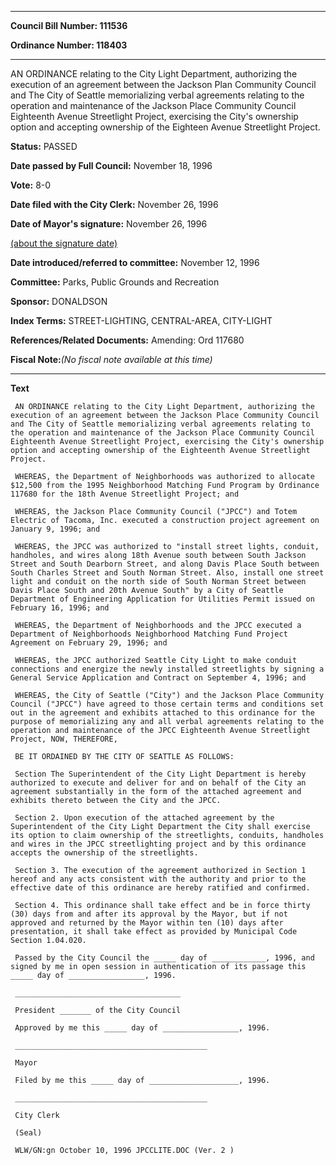 

********

**Council Bill Number: 111536**
   
**Ordinance Number: 118403**
********

 AN ORDINANCE relating to the City Light Department, authorizing the execution of an agreement between the Jackson Plan Community Council and The City of Seattle memorializing verbal agreements relating to the operation and maintenance of the Jackson Place Community Council Eighteenth Avenue Streetlight Project, exercising the City's ownership option and accepting ownership of the Eighteen Avenue Streetlight Project.

**Status:** PASSED
   
**Date passed by Full Council:** November 18, 1996
   
**Vote:** 8-0
   
**Date filed with the City Clerk:** November 26, 1996
   
**Date of Mayor's signature:** November 26, 1996
   
[(about the signature date)](/~public/approvaldate.htm)
   
   
   
**Date introduced/referred to committee:** November 12, 1996
   
**Committee:** Parks, Public Grounds and Recreation
   
**Sponsor:** DONALDSON
   
   
**Index Terms:** STREET-LIGHTING, CENTRAL-AREA, CITY-LIGHT

**References/Related Documents:** Amending: Ord 117680

**Fiscal Note:**_(No fiscal note available at this time)_

********

**Text**
   
```
 AN ORDINANCE relating to the City Light Department, authorizing the execution of an agreement between the Jackson Place Community Council and The City of Seattle memorializing verbal agreements relating to the operation and maintenance of the Jackson Place Community Council Eighteenth Avenue Streetlight Project, exercising the City's ownership option and accepting ownership of the Eighteenth Avenue Streetlight Project.

 WHEREAS, the Department of Neighborhoods was authorized to allocate $12,500 from the 1995 Neighborhood Matching Fund Program by Ordinance 117680 for the 18th Avenue Streetlight Project; and

 WHEREAS, the Jackson Place Community Council ("JPCC") and Totem Electric of Tacoma, Inc. executed a construction project agreement on January 9, 1996; and

 WHEREAS, the JPCC was authorized to "install street lights, conduit, handholes, and wires along 18th Avenue south between South Jackson Street and South Dearborn Street, and along Davis Place South between South Charles Street and South Norman Street. Also, install one street light and conduit on the north side of South Norman Street between Davis Place South and 20th Avenue South" by a City of Seattle Department of Engineering Application for Utilities Permit issued on February 16, 1996; and

 WHEREAS, the Department of Neighborhoods and the JPCC executed a Department of Neighborhoods Neighborhood Matching Fund Project Agreement on February 29, 1996; and

 WHEREAS, the JPCC authorized Seattle City Light to make conduit connections and energize the newly installed streetlights by signing a General Service Application and Contract on September 4, 1996; and

 WHEREAS, the City of Seattle ("City") and the Jackson Place Community Council ("JPCC") have agreed to those certain terms and conditions set out in the agreement and exhibits attached to this ordinance for the purpose of memorializing any and all verbal agreements relating to the operation and maintenance of the JPCC Eighteenth Avenue Streetlight Project, NOW, THEREFORE,

 BE IT ORDAINED BY THE CITY OF SEATTLE AS FOLLOWS:

 Section The Superintendent of the City Light Department is hereby authorized to execute and deliver for and on behalf of the City an agreement substantially in the form of the attached agreement and exhibits thereto between the City and the JPCC.

 Section 2. Upon execution of the attached agreement by the Superintendent of the City Light Department the City shall exercise its option to claim ownership of the streetlights, conduits, handholes and wires in the JPCC streetlighting project and by this ordinance accepts the ownership of the streetlights.

 Section 3. The execution of the agreement authorized in Section 1 hereof and any acts consistent with the authority and prior to the effective date of this ordinance are hereby ratified and confirmed.

 Section 4. This ordinance shall take effect and be in force thirty (30) days from and after its approval by the Mayor, but if not approved and returned by the Mayor within ten (10) days after presentation, it shall take effect as provided by Municipal Code Section 1.04.020.

 Passed by the City Council the _____ day of ____________, 1996, and signed by me in open session in authentication of its passage this _____ day of _________________, 1996.

 _____________________________________

 President _______ of the City Council

 Approved by me this _____ day of _________________, 1996.

 ___________________________________________

 Mayor

 Filed by me this _____ day of ____________________, 1996.

 ___________________________________________

 City Clerk

 (Seal)

 WLW/GN:gn October 10, 1996 JPCCLITE.DOC (Ver. 2 )

```
